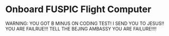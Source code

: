 # Onboard FUSPIC Flight Computer
WARNING: YOU GOT B MINUS ON CODING TEST! I SEND YOU TO JESUS!! YOU ARE FAILRUE!!! TELL THE BEJING AMBASSY YOU ARE FAILURE!!!!